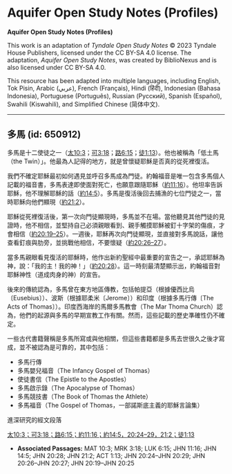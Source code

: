 # Aquifer Open Study Notes (Profiles)

**Aquifer Open Study Notes (Profiles)**

This work is an adaptation of *Tyndale Open Study Notes* © 2023 Tyndale House Publishers, licensed under the CC BY\-SA 4\.0 license. The adaptation, *Aquifer Open Study Notes*, was created by BiblioNexus and is also licensed under CC BY\-SA 4\.0\.

This resource has been adapted into multiple languages, including English, Tok Pisin, Arabic (عربي), French (Français), Hindi (हिंदी), Indonesian (Bahasa Indonesia), Portuguese (Português), Russian (Русский), Spanish (Español), Swahili (Kiswahili), and Simplified Chinese (简体中文).



--------------------------------

## 多馬 (id: 650912)

多馬是十二使徒之一（[太10:3](https://ref.ly/Matt10:3)；[可3:18](https://ref.ly/Mark3:18)；[路6:15](https://ref.ly/Luke6:15)；[徒1:13](https://ref.ly/Acts1:13)）。他也被稱為「低土馬（the Twin）」。他最為人記得的地方，就是曾懷疑耶穌是否真的從死裡復活。

我們不確定耶穌最初如何遇見並呼召多馬成為門徒。約翰福音是唯一包含多馬個人記載的福音書，多馬表達即使面對死亡，也願意跟隨耶穌（[約11:16](https://ref.ly/John11:16)）。他坦率告訴耶穌，他不理解耶穌的話（[約14:5](https://ref.ly/John14:5)）。多馬是復活後回去捕漁的七位門徒之一，當時耶穌向他們顯現（[約21:2](https://ref.ly/John21:2)）。

耶穌從死裡復活後，第一次向門徒顯現時，多馬並不在場。當他聽見其他門徒的見證時，他不相信，並堅持自己必須親眼看到、親手觸摸耶穌被釘十字架的傷痕，才會相信（[約20:19–25](https://ref.ly/John20:19-John20:25)）。一週後，耶穌再次向門徒顯現，並直接對多馬說話，讓他查看釘痕與肋旁，並挑戰他相信，不要懷疑（[約20:26–27](https://ref.ly/John20:26-John20:27)）。

當多馬親眼看見復活的耶穌時，他作出新約聖經中最重要的宣告之一，承認耶穌為神，說：「我的主！我的神！」（[約20:28](https://ref.ly/John20:28)）。這一時刻最清楚顯示出，約翰福音對耶穌神性（道成肉身的神）的宣告。

後來的傳統認為，多馬曾在東方地區傳教，包括帕提亞（根據優西比烏〔Eusebius〕）、波斯（根據耶柔米〔Jerome〕）和印度（根據多馬行傳〔The Acts of Thomas〕）。印度西海岸的馬爾多馬教會（The Mar Thoma Church）認為，他們的起源與多馬的早期宣教工作有關。然而，這些記載的歷史準確性仍不確定。

一些古代書籍聲稱是多馬所寫或與他相關，但這些書籍都是多馬去世很久之後才寫成，並不被認為是可靠的，其中包括：

* 多馬行傳
* 多馬嬰兒福音（The Infancy Gospel of Thomas）
* 使徒書信（The Epistle to the Apostles）
* 多馬啟示錄（The Apocalypse of Thomas）
* 多馬競技書（The Book of Thomas the Athlete）
* 多馬福音（The Gospel of Thomas，一部諾斯底主義的耶穌言論集）

進深研究的經文段落

[太10:3；](https://ref.ly/Matt10:3)[可3:18；](https://ref.ly/Mark3:18)[路6:15；](https://ref.ly/Luke6:15)[約11:16；](https://ref.ly/John11:16)[約14:5，](https://ref.ly/John14:5)[20:24–29](https://ref.ly/John20:24-John20:29)[，21:2；](https://ref.ly/John21:2)[徒1:13](https://ref.ly/Acts1:13)

* **Associated Passages:** MAT 10:3; MRK 3:18; LUK 6:15; JHN 11:16; JHN 14:5; JHN 20:28; JHN 21:2; ACT 1:13; JHN 20:24–JHN 20:29; JHN 20:26–JHN 20:27; JHN 20:19–JHN 20:25

